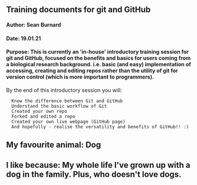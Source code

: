 ## Training documents for git and GitHub

#### Author: Sean Burnard
#### Date: 19.01.21

#### Purpose: This is currently an 'in-house' introductory training session for git and GitHub, focused on the benefits and basics for users coming from a biological research background. i.e. basic (and easy) implementation of accessing, creating and editing repos rather than the utility of git for version control (which is more important to programmers).

By the end of this introductory session you will:   

      Know the difference between Git and GitHub
      Understand the basic workflow of Git
      Created your own repo
      Forked and edited a repo
      Created your own live webpage (GitHub page)
      And hopefully - realise the versatility and benefits of GitHub!! :)


## My favourite animal: Dog
## I like because: My whole life I've grown up with a dog in the family. Plus, who doesn't love dogs. 
